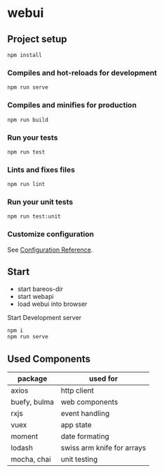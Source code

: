 # webui

## Project setup
```
npm install
```

### Compiles and hot-reloads for development
```
npm run serve
```

### Compiles and minifies for production
```
npm run build
```

### Run your tests
```
npm run test
```

### Lints and fixes files
```
npm run lint
```

### Run your unit tests
```
npm run test:unit
```

### Customize configuration
See [Configuration Reference](https://cli.vuejs.org/config/).


## Start
* start bareos-dir
* start webapi
* load webui into browser


Start Development server
```bash
npm i
npm run serve
``` 

## Used Components

|package|used for|
|---|---|
| axios | http client |
|buefy, bulma|web components|
|rxjs|event handling|
|vuex|app state|
|moment|date formating|
|lodash|swiss arm knife for arrays|
|mocha, chai|unit testing|

